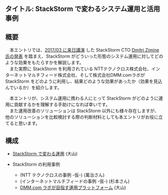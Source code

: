 ## タイトル: StackStorm で変わるシステム運用と活用事例

## 概要
　本エントリでは、[2017/03 に来日講演](https://connpass.com/event/52313/) した StackStorm CTO [Dmitri Zimine 氏の発表](https://www.slideshare.net/brocade/eventdriven-automation-devops-way-iot-73581697) を踏まえ、StackStorm がどういった形態のシステム運用に対してどのような効果をもたらすかを解説します。  
　また実際に StackStorm を利用されている NTTテクノクロス株式会社、インターネットマルチフィード株式会社、そして株式会社DMM.comラボが StackStorm をどのように利用し、結果どのような効果があったか（効果を見込んでいるか）を紹介します。  

　本エントリが、システム運用に携わる人にとって StackStorm がどのように運用に貢献するかを理解する手助けになれば幸いです。  
　また運用改善のソリューションは StackStorm 以外にも様々存在しますが、他のソリューションを比較検討する際の判断材料としても本エントリがお役に立てると思います。  

## 構成
* [StackStorm で変わる運用](https://github.com/userlocalhost/st2-draft-for-ops/blob/master/chapter1.md) (大山)

* StackStorm の利用事例
  - (NTT テクノクロスの事例 -仮-) (萬治さん)
  - (インターネットマルチフィードの事例 -仮-) (杉本さん)
  - [DMM.com ラボが目指す運用プラットフォーム](https://github.com/userlocalhost/st2-draft-for-ops/blob/master/chapter2.md) (大山)
